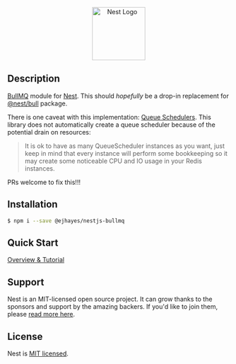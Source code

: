 <p align="center">
  <a href="http://nestjs.com/" target="blank"><img src="https://nestjs.com/img/logo-small.svg" width="120" alt="Nest Logo" /></a>
</p>

## Description

[BullMQ](https://github.com/taskforcesh/bullmq) module for [Nest](https://github.com/nestjs/nest). This should *hopefully* be a drop-in replacement for [@nest/bull](https://www.npmjs.com/package/@nestjs/bull) package.

There is one caveat with this implementation: [Queue Schedulers](https://docs.bullmq.io/guide/queuescheduler). This library does not automatically create a queue scheduler because
of the potential drain on resources:

> It is ok to have as many QueueScheduler instances as you want, just keep in mind that every instance will perform some bookkeeping so it may create some noticeable CPU and IO usage in your Redis instances.

PRs welcome to fix this!!!

## Installation

```bash
$ npm i --save @ejhayes/nestjs-bullmq
```

## Quick Start

[Overview & Tutorial](https://docs.nestjs.com/techniques/queues)

## Support

Nest is an MIT-licensed open source project. It can grow thanks to the sponsors and support by the amazing backers. If you'd like to join them, please [read more here](https://docs.nestjs.com/support).

## License

Nest is [MIT licensed](https://github.com/nestjs/nest/blob/master/LICENSE).
